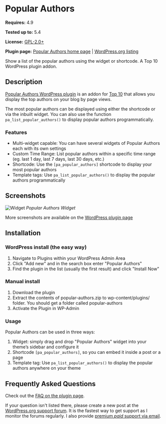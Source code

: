 # Popular Authors

__Requires:__ 4.9

__Tested up to:__ 5.4

__License:__ [GPL-2.0+](http://www.gnu.org/licenses/gpl-2.0.html)

__Plugin page:__ [Popular Authors home page](https://webberzone.com/downloads/popular-authors/) | [WordPress.org listing](https://wordpress.org/plugins/popular-authors/)

Show a list of the popular authors using the widget or shortcode. A Top 10 WordPress plugin addon.

## Description

[Popular Authors WordPress plugin](https://webberzone.com/downloads/popular-authors/) is an addon for [Top 10](https://webberzone.com/plugins/top-10/) that allows you display the top authors on your blog by page views.

The most popular authors can be displayed using either the shortcode or via the inbuilt widget. You can also use the function `pa_list_popular_authors()` to display popular authors programmatically.

### Features

* Multi-widget capable: You can have several widgets of Popular Authors each with its own settings
* Custom Time Range: List popular authors within a specific time range (eg. last 1 day, last 7 days, last 30 days, etc.)
* Shortcode: Use the `[pa_popular_authors]` shortcode to display your most popular authors
* Template tags: Use `pa_list_popular_authors()` to display the popular authors programmatically

## Screenshots

![Widget](https://raw.github.com/WebberZone/popular-authors/master/wporg-assets/screenshot-1.png)
*Popular Authors Widget*

More screenshots are available on the [WordPress plugin page](https://wordpress.org/plugins/popular-authors/screenshots/)

## Installation

### WordPress install (the easy way)

1. Navigate to Plugins within your WordPress Admin Area
2. Click "Add new" and in the search box enter "Popular Authors"
3. Find the plugin in the list (usually the first result) and click "Install Now"

### Manual install

1. Download the plugin
2. Extract the contents of popular-authors.zip to wp-content/plugins/ folder. You should get a folder called popular-authors
3. Activate the Plugin in WP-Admin

### Usage

Popular Authors can be used in three ways:

1. Widget: simply drag and drop "Popular Authors" widget into your theme’s sidebar and configure it
2. Shortcode `[pa_popular_authors]`, so you can embed it inside a post or a page
3. Template tag: Use `pa_list_popular_authors()` to display the popular authors anywhere on your theme

## Frequently Asked Questions

Check out the [FAQ on the plugin page](https://wordpress.org/plugins/popular-authors/#faq).

If your question isn't listed there, please create a new post at the [WordPress.org support forum](https://wordpress.org/support/plugin/popular-authors). It is the fastest way to get support as I monitor the forums regularly. I also provide [premium *paid* support via email](https://webberzone.com/support/).
